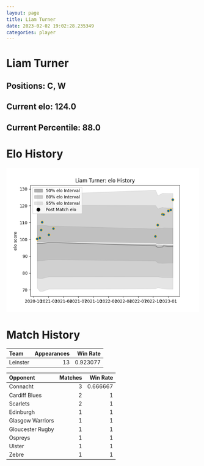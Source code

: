 ```yaml
---  
layout: page  
title: Liam Turner  
date: 2023-02-02 19:02:28.235349  
categories: player  
---
```

# Liam Turner

## Positions: C, W

## Current elo: 124.0

## Current Percentile: 88.0

# Elo History


![elo history](history_LiamTurner.png)
# Match History


| Team     |   Appearances |   Win Rate |
|:---------|--------------:|-----------:|
| Leinster |            13 |   0.923077 |

| Opponent         |   Matches |   Win Rate |
|:-----------------|----------:|-----------:|
| Connacht         |         3 |   0.666667 |
| Cardiff Blues    |         2 |   1        |
| Scarlets         |         2 |   1        |
| Edinburgh        |         1 |   1        |
| Glasgow Warriors |         1 |   1        |
| Gloucester Rugby |         1 |   1        |
| Ospreys          |         1 |   1        |
| Ulster           |         1 |   1        |
| Zebre            |         1 |   1        |